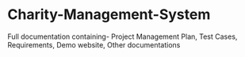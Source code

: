 # Charity-Management-System
Full documentation containing-
Project Management Plan, Test Cases, Requirements, Demo website, Other documentations
